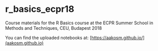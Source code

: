# r_basics_ecpr18
Course materials for the R Basics course at the ECPR Summer School in Methods and Techniques, CEU, Budapest 2018

You can find the uploaded notebooks at: [https://aakosm.github.io/](aakosm.github.io)
